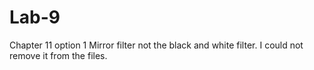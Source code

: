 # Lab-9
Chapter 11 option 1
Mirror filter not the black and white filter. I could not remove it from the files.
